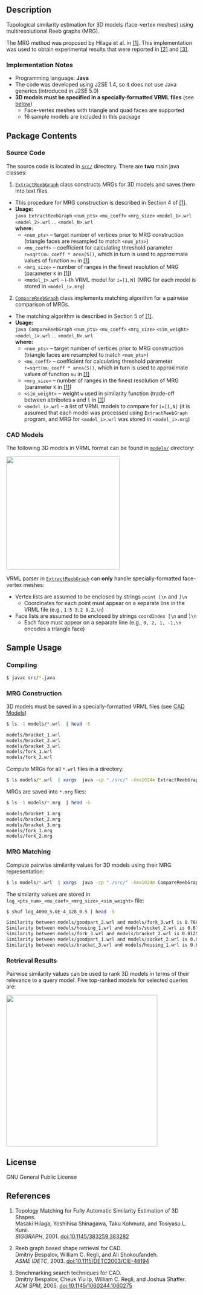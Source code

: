 Description
---------------------

Topological similarity estimation for 3D models (face-vertex meshes) using multiresolutional Reeb graphs (MRG).

The MRG method was proposed by Hilaga et al. in [[1]](#references). 
This implementation was used to obtain experimental results that were reported in [[2]](#references) and [[3]](#references). 

### Implementation Notes

 - Programming language: **Java**
 - The code was developed using J2SE 1.4, so it does not use Java generics (introduced in J2SE 5.0)
 - **3D models must be specified in a specially-formatted VRML files** (see [below](#cad-models))
   - Face-vertex meshes with triangle and quad faces are supported
   - 16 sample models are included in this package

Package Contents
---------------------

### Source Code

The source code is located in [`src/`](src/) directory. There are **two** main java classes:  

1. [`ExtractReebGraph`](src/ExtractReebGraph.java) class constructs MRGs for 3D models and saves them into text files.
  - This procedure for MRG construction is described in Section 4 of [[1]](#references).
  - **Usage:**  
    `java ExtractReebGraph`  `<num_pts>`  `<mu_coeff>`  `<mrg_size>`  `<model_1>.wrl`  `<model_2>.wrl` ... `<model_N>.wrl`  
    **where:**
      + `<num_pts>`   &ndash; target number of vertices prior to MRG construction (triangle faces are resampled to match `<num_pts>`)
      + `<mu_coeff>`    &ndash; coefficient for calculating threshold parameter `r=sqrt(mu_coeff * area(S))`, which in turn is used to approximate values of function `mu` in [[1]](#references)
      + `<mrg_size>`   &ndash; number of ranges in the finest resolution of MRG (parameter `K` in [[1]](#references))
      + `<model_i>.wrl`   &ndash; i-th VRML model for `i=[1,N]` (MRG for each model is stored in `<model_i>.mrg`)
2. [`CompareReebGraph`](src/CompareReebGraph.java) class implements matching algorithm for a pairwise comparison of MRGs.
  - The matching algorithm is described in Section 5 of [[1]](#references).
  - **Usage:**  
    `java CompareReebGraph`  `<num_pts>`  `<mu_coeff>`  `<mrg_size>`  `<sim_weight>`  `<model_1>.wrl` ... `<model_N>.wrl`  
    **where:**
      + `<num_pts>`   &ndash; target number of vertices prior to MRG construction (triangle faces are resampled to match `<num_pts>`)
      + `<mu_coeff>`    &ndash; coefficient for calculating threshold parameter `r=sqrt(mu_coeff * area(S))`, which in turn is used to approximate values of function `mu` in [[1]](#references)
      + `<mrg_size>`   &ndash; number of ranges in the finest resolution of MRG (parameter `K` in [[1]](#references))
      + `<sim_weight>`   &ndash; weight `w` used in similarity function (trade-off between attributes `a` and `l` in [[1]](#references))
      + `<model_i>.wrl`   &ndash; a list of VRML models to compare for `i=[1,N]` (it is assumed that each  model was processed using `ExtractReebGraph` program, and MRG for `<model_i>.wrl` was stored in `<model_i>.mrg`)

### CAD Models 

The following 3D models in VRML format can be found in [`models/`](models/) directory:

<a target="_blank" href="https://raw.github.com/dbespalov/reeb_graph/master/figs/sample_models.pdf"><img  width="300px"  src="https://raw.github.com/dbespalov/reeb_graph/master/figs/sample_models.png"/></a>


VRML parser in [`ExtractReebGraph`](src/ExtractReebGraph.java) can **only** handle specially-formatted face-vertex meshes:

* Vertex lists are assumed to be enclosed by strings `point [\n` and `]\n`
  * Coordinates for each point must appear on a separate line in the VRML file (e.g., `1.5 3.2 0.2,\n`)
* Face lists are assumed to be enclosed by strings `coordIndex [\n` and `]\n`
  * Each face must appear on a separate line (e.g., `0, 2, 1, -1,\n` encodes a triangle face)
  

Sample Usage
---------------------

### Compiling

```bash
$ javac src/*.java
```

### MRG Construction

3D models must be saved in a specially-formatted VRML files (see [CAD Models](#cad-models))

```bash
$ ls -1 models/*.wrl  | head -5

models/bracket_1.wrl
models/bracket_2.wrl
models/bracket_3.wrl
models/fork_1.wrl
models/fork_2.wrl
```

Compute MRGs for all `*.wrl` files in a directory:

```bash
$ ls models/*.wrl  | xargs  java -cp "./src/" -Xmx1024m ExtractReebGraph   4000 0.0005 128
```

MRGs are saved into `*.mrg` files:

```bash
$ ls -1 models/*.mrg  | head -5

models/bracket_1.mrg
models/bracket_2.mrg
models/bracket_3.mrg
models/fork_1.mrg
models/fork_2.mrg
```

### MRG Matching

Compute pairwise similarity values for 3D models using their MRG representation:

```bash
$ ls models/*.wrl  | xargs  java -cp "./src/" -Xmx1024m CompareReebGraph   4000 0.0005 128 0.5
```

The similarity values are stored in `log_<pts_num>_<mu_coef>_<mrg_size>_<sim_weight>` file:

```bash
$ shuf log_4000_5.0E-4_128_0.5 | head -5

Similarity between models/goodpart_2.wrl and models/fork_3.wrl is 0.7661396393161327
Similarity between models/housing_1.wrl and models/socket_2.wrl is 0.6789623740585898
Similarity between models/fork_3.wrl and models/bracket_2.wrl is 0.8125245864576977
Similarity between models/goodpart_1.wrl and models/socket_2.wrl is 0.8162694461373452
Similarity between models/bracket_3.wrl and models/housing_1.wrl is 0.6865232310951028
```

### Retrieval Results

Pairwise similarity values can be used to rank 3D models in terms of their relevance to a query model. Five top-ranked models for selected queries are:

<a target="_blank" href="https://raw.github.com/dbespalov/reeb_graph/master/figs/sample_matches.pdf"><img  width="400px"  src="https://raw.github.com/dbespalov/reeb_graph/master/figs/sample_matches.png"/></a>


License
---------------------
GNU General Public License


References
---------------------

1. Topology Matching for Fully Automatic Similarity Estimation of 3D Shapes.  
   Masaki Hilaga, Yoshihisa Shinagawa, Taku Kohmura, and Tosiyasu L. Kunii.  
   *SIGGRAPH*, 2001. [doi:10.1145/383259.383282](http://dx.doi.org/10.1145/383259.383282)                                                             

2. Reeb graph based shape retrieval for CAD.  
   Dmitriy Bespalov, William C. Regli, and Ali Shokoufandeh.  
   *ASME IDETC*, 2003. [doi:10.1115/DETC2003/CIE-48194](http://dx.doi.org/10.1115/DETC2003/CIE-48194)

3. Benchmarking search techniques for CAD.  
   Dmitriy Bespalov, Cheuk Yiu Ip, William C. Regli, and Joshua Shaffer.  
   *ACM SPM*, 2005. [doi:10.1145/1060244.1060275](http://dx.doi.org/10.1145/1060244.1060275)
